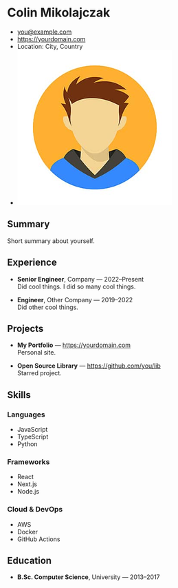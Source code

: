 # Colin Mikolajczak
- you@example.com
- https://yourdomain.com
- Location: City, Country
- ![Your face](assets/avatar.jpg)

## Summary
Short summary about yourself.

## Experience
- **Senior Engineer**, Company — 2022–Present  
  Did cool things.
  I did so many cool things.

- **Engineer**, Other Company — 2019–2022  
  Did other cool things.

## Projects
- **My Portfolio** — https://yourdomain.com  
  Personal site.

- **Open Source Library** — https://github.com/you/lib  
  Starred project.

## Skills

### Languages
- JavaScript
- TypeScript
- Python

### Frameworks
- React
- Next.js
- Node.js

### Cloud & DevOps
- AWS
- Docker
- GitHub Actions

## Education
- **B.Sc. Computer Science**, University — 2013–2017
